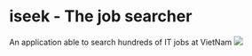 # iseek - The job searcher

An application able to search hundreds of IT jobs at VietNam
![](https://github.com/ptran1203/itseek/blob/master/imgs/Capture.PNG?raw=true)

